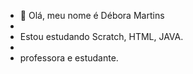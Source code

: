 - 👋 Olá, meu nome é Débora Martins
- 
- Estou estudando Scratch, HTML, JAVA.
- 
- professora e estudante.

